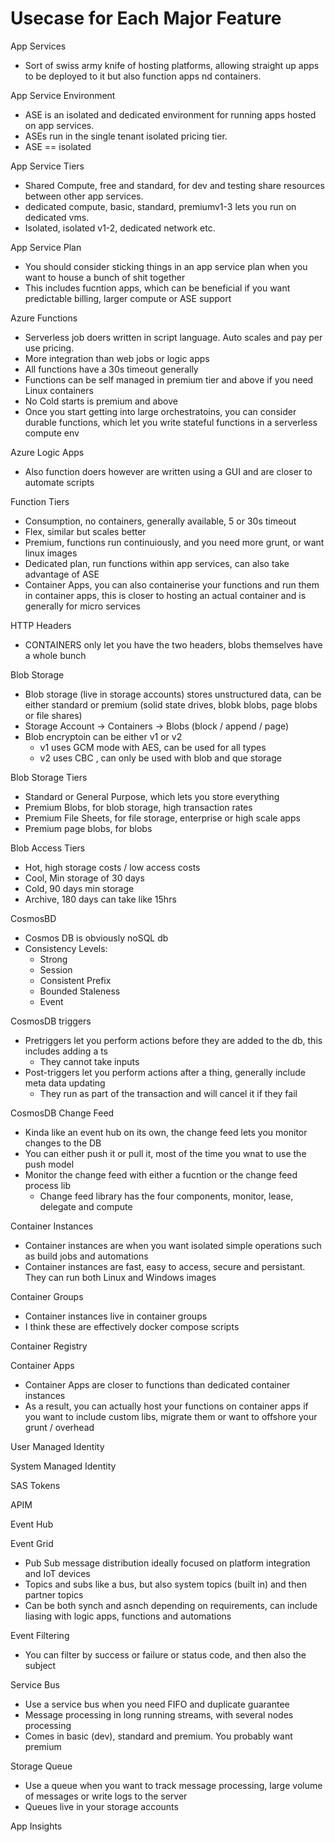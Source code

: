 # Usecase for Each Major Feature


App Services
 - Sort of swiss army knife of hosting platforms, allowing straight up apps to be deployed to it but also function apps nd containers.

App Service Environment
- ASE is an isolated and dedicated environment for running apps hosted on app services.
- ASEs run in the single tenant isolated pricing tier.
- ASE == isolated

App Service Tiers
- Shared Compute, free and standard, for dev and testing share resources between other app services.
- dedicated compute, basic, standard, premiumv1-3 lets you run on dedicated vms.
- Isolated, isolated v1-2, dedicated network etc.

App Service Plan
- You should consider sticking things in an app service plan when you want to house a bunch of shit together
- This includes fucntion apps, which can be beneficial if you want predictable billing, larger compute or ASE support

Azure Functions
- Serverless job doers written in script language. Auto scales and pay per use pricing.
- More integration than web jobs or logic apps
- All functions have a 30s timeout generally
- Functions can be self managed in premium tier and above if you need Linux containers
- No Cold starts is premium and above
- Once you start getting into large orchestratoins, you can consider durable functions, which let you write stateful functions in a serverless compute env

Azure Logic Apps
- Also function doers however are written using a GUI and are  closer to automate scripts

Function Tiers
- Consumption, no containers, generally available, 5 or 30s timeout
- Flex, similar but scales better
- Premium, functions run continuiously, and you need more grunt, or want linux images
- Dedicated plan, run functions within app services, can also take advantage of ASE
- Container Apps, you can also containerise your functions and run them in container apps, this is closer to hosting an actual container and is generally for micro services

HTTP Headers
- CONTAINERS only let you have the two headers, blobs themselves have a whole bunch

Blob Storage
- Blob storage (live in storage accounts) stores unstructured data, can be either standard or premium (solid state drives, blobk blobs, page blobs or file shares)
- Storage Account -> Containers -> Blobs (block / append / page)
- Blob encryptoin can be either v1 or v2
    - v1 uses GCM mode with AES, can be used for all types
    - v2 uses CBC , can only be used with blob and que storage

Blob Storage Tiers
- Standard or General Purpose, which lets you store everything
- Premium Blobs, for blob storage, high transaction rates
- Premium File Sheets, for file storage, enterprise or high scale apps
- Premium page blobs, for blobs

Blob Access Tiers
- Hot, high storage costs / low access costs
- Cool, Min storage of 30 days
- Cold, 90 days min storage
- Archive, 180 days can take like 15hrs

CosmosBD
- Cosmos DB is obviously noSQL db
- Consistency Levels:
    - Strong
    - Session
    - Consistent Prefix
    - Bounded Staleness
    - Event

CosmosDB triggers
- Pretriggers let you perform actions before they are added to the db, this includes adding a ts
    - They cannot take inputs
- Post-triggers let you perform actions after a thing, generally include meta data updating
    - They run as part of the transaction and will cancel it if they fail

CosmosDB Change Feed
- Kinda like an event hub on its own, the change feed lets you monitor changes to the DB
- You can either push it or pull it, most of the time you wnat to use the push model
- Monitor the change feed with either a fucntion or the change feed process lib
    - Change feed library has the four components, monitor, lease, delegate and compute

Container Instances
- Container instances are when you want isolated simple operations such as build jobs and automations
- Container instances are fast, easy to access, secure and persistant. They can run both Linux and Windows images

Container Groups
- Container instances live in container groups
- I think these are effectively docker compose scripts

Container Registry

Container Apps
- Container Apps are closer to functions than dedicated container instances
- As a result, you can actually host your functions on container apps if you want to include custom libs, migrate them or want to offshore your grunt / overhead

User Managed Identity

System Managed Identity

SAS Tokens

APIM

Event Hub

Event Grid
- Pub Sub message distribution ideally focused on platform integration and IoT devices
- Topics and subs like a bus, but also system topics (built in) and then partner topics
- Can be both synch and asnch depending on requirements, can include liasing with logic apps, functions and automations

Event Filtering
- You can filter by success or failure or status code, and then also the subject

Service Bus
- Use a service bus when you need FIFO and duplicate guarantee
- Message processing in long running streams, with several nodes processing
- Comes in basic (dev), standard and premium. You probably want premium

Storage Queue
- Use a queue when you want to track message processing, large volume of messages or write logs to the server
- Queues live in your storage accounts

App Insights


